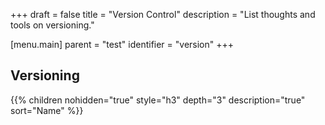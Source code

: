 +++
draft = false
title = "Version Control"
description = "List thoughts and tools on versioning."

[menu.main]
parent = "test"
identifier = "version"
+++

## Versioning

{{% children nohidden="true" style="h3" depth="3" description="true" sort="Name" %}}
